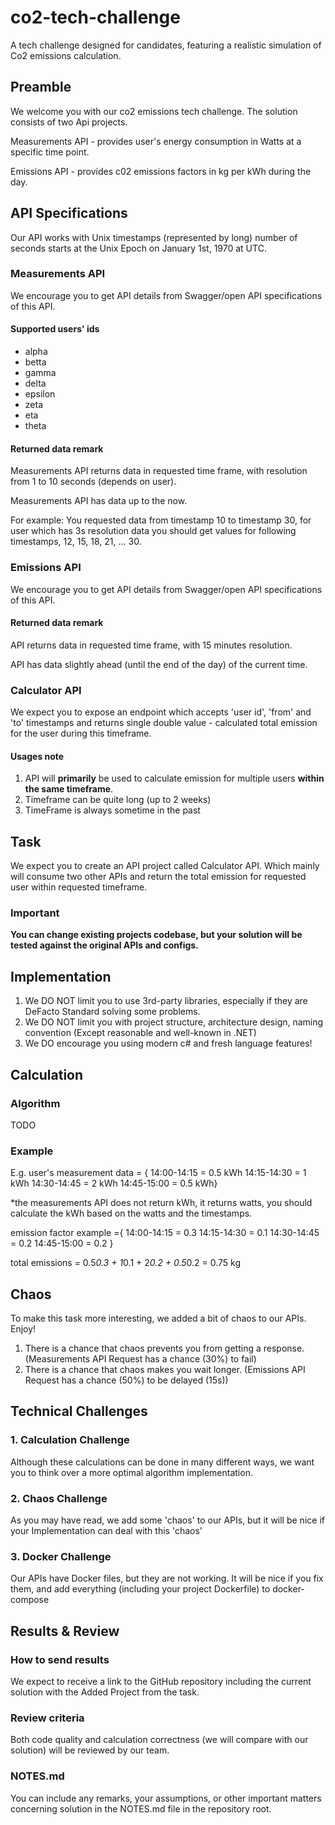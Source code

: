 # co2-tech-challenge

A tech challenge designed for candidates, featuring a realistic simulation of Co2 emissions calculation.

## Preamble

We welcome you with our co2 emissions tech challenge.
The solution consists of two Api projects.

Measurements API - provides user's energy consumption in Watts at a specific time point.

Emissions API - provides c02 emissions factors in kg per kWh during the day.

## API Specifications

Our API works with Unix timestamps (represented by long) number of seconds
starts at the Unix Epoch on January 1st, 1970 at UTC.

### Measurements API

We encourage you to get API details from Swagger/open API specifications of this API.

#### Supported users' ids

* alpha
* betta
* gamma
* delta
* epsilon
* zeta
* eta
* theta

#### Returned data remark

Measurements API returns data in requested time frame, with resolution from 1 to 10 seconds (depends on user).

Measurements API has data up to the now.

For example: You requested data from timestamp 10 to timestamp 30, for user which has 3s resolution data
you should get values for following timestamps, 12, 15, 18, 21, ... 30.

### Emissions API

We encourage you to get API details from Swagger/open API specifications of this API.

#### Returned data remark

API returns data in requested time frame, with 15 minutes resolution.

API has data slightly ahead (until the end of the day) of the current time.

### Calculator API

We expect you to expose an endpoint which accepts 'user id', 'from' and 'to' timestamps
and returns single double value - calculated total emission for the user during this timeframe.

#### Usages note

1. API will **primarily** be used to calculate emission for multiple users **within the same timeframe**.
2. Timeframe can be quite long (up to 2 weeks)
3. TimeFrame is always sometime in the past

## Task

We expect you to create an API project called Calculator API.
Which mainly will consume two other APIs and return the total emission for requested user within requested timeframe.

### Important

**You can change existing projects codebase, but your solution will be tested against the original APIs and configs.**

## Implementation

1. We DO NOT limit you to use 3rd-party libraries, especially if they are DeFacto Standard solving some problems.
2. We DO NOT limit you with project structure, architecture design, naming convention
   (Except reasonable and well-known in .NET)
3. We DO encourage you using modern c# and fresh language features!

## Calculation

### Algorithm

TODO

### Example

E.g. user's measurement data = {
14:00-14:15 = 0.5 kWh 
14:15-14:30 = 1 kWh
14:30-14:45 = 2 kWh 
14:45-15:00 = 0.5 kWh}

*the measurements API does not return kWh, it returns watts, you should calculate the kWh based on the watts and the timestamps.

emission factor example ={
14:00-14:15 = 0.3
14:15-14:30 = 0.1
14:30-14:45 = 0.2
14:45-15:00 = 0.2
}

total emissions = 0.5*0.3 + 1*0.1 + 2*0.2 + 0.5*0.2 = 0.75 kg 

## Chaos

To make this task more interesting, we added a bit of chaos to our APIs. Enjoy!

1. There is a chance that chaos prevents you from getting a response. (Measurements API Request has a chance (30%) to fail)
2. There is a chance that chaos makes you wait longer. (Emissions API Request has a chance (50%) to be delayed (15s))

## Technical Challenges

### 1. Calculation Challenge

Although these calculations can be done in many different ways, we want you to think over a more optimal algorithm implementation.

### 2. Chaos Challenge

As you may have read, we add some 'chaos' to our APIs, but it will be nice if your Implementation can deal with this 'chaos'

### 3. Docker Challenge

Our APIs have Docker files, but they are not working. It will be nice if you fix them, and add everything
(including your project Dockerfile) to docker-compose

## Results & Review

### How to send results

We expect to receive a link to the GitHub repository including the current solution with the Added Project from the task.

### Review criteria

Both code quality and calculation correctness (we will compare with our solution) will be reviewed by our team.

### NOTES.md

You can include any remarks, your assumptions, or other important matters concerning solution in the NOTES.md file
in the repository root.


